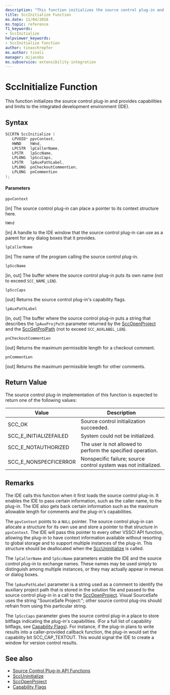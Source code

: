 ```yaml
---
description: "This function initializes the source control plug-in and provides capabilities and limits to the integrated development environment (IDE)."
title: SccInitialize Function
ms.date: 11/04/2016
ms.topic: reference
f1_keywords:
- SccInitialize
helpviewer_keywords:
- SccInitialize function
author: tinaschrepfer
ms.author: tinali
manager: mijacobs
ms.subservice: extensibility-integration
---
```

# SccInitialize Function

This function initializes the source control plug-in and provides capabilities and limits to the integrated development environment (IDE).

## Syntax

```cpp
SCCRTN SccInitialize (
   LPVOID* ppvContext,
   HWND    hWnd,
   LPCSTR  lpCallerName,
   LPSTR   lpSccName,
   LPLONG  lpSccCaps,
   LPSTR   lpAuxPathLabel,
   LPLONG  pnCheckoutCommentLen,
   LPLONG  pnCommentLen
);
```

#### Parameters
 `ppvContext`

[in] The source control plug-in can place a pointer to its context structure here.

 `hWnd`

[in] A handle to the IDE window that the source control plug-in can use as a parent for any dialog boxes that it provides.

 `lpCallerName`

[in] The name of the program calling the source control plug-in.

 `lpSccName`

[in, out] The buffer where the source control plug-in puts its own name (not to exceed `SCC_NAME_LEN`).

 `lpSccCaps`

[out] Returns the source control plug-in's capability flags.

 `lpAuxPathLabel`

[in, out] The buffer where the source control plug-in puts a string that describes the `lpAuxProjPath` parameter returned by the [SccOpenProject](../extensibility/sccopenproject-function.md) and the [SccGetProjPath](../extensibility/sccgetprojpath-function.md) (not to exceed `SCC_AUXLABEL_LEN`).

 `pnCheckoutCommentLen`

[out] Returns the maximum permissible length for a checkout comment.

 `pnCommentLen`

[out] Returns the maximum permissible length for other comments.

## Return Value
 The source control plug-in implementation of this function is expected to return one of the following values:

|Value|Description|
|-----------|-----------------|
|SCC_OK|Source control initialization succeeded.|
|SCC_E_INITIALIZEFAILED|System could not be initialized.|
|SCC_E_NOTAUTHORIZED|The user is not allowed to perform the specified operation.|
|SCC_E_NONSPECFICERROR|Nonspecific failure; source control system was not initialized.|

## Remarks
 The IDE calls this function when it first loads the source control plug-in. It enables the IDE to pass certain information, such as the caller name, to the plug-in. The IDE also gets back certain information such as the maximum allowable length for comments and the plug-in's capabilities.

 The `ppvContext` points to a `NULL` pointer. The source control plug-in can allocate a structure for its own use and store a pointer to that structure in `ppvContext`. The IDE will pass this pointer to every other VSSCI API function, allowing the plug-in to have context information available without resorting to global storage and to support multiple instances of the plug-in. This structure should be deallocated when the [SccUninitialize](../extensibility/sccuninitialize-function.md) is called.

 The `lpCallerName` and `lpSccName` parameters enable the IDE and the source control plug-in to exchange names. These names may be used simply to distinguish among multiple instances, or they may actually appear in menus or dialog boxes.

 The `lpAuxPathLabel` parameter is a string used as a comment to identify the auxiliary project path that is stored in the solution file and passed to the source control plug-in in a call to the [SccOpenProject](../extensibility/sccopenproject-function.md). Visual SourceSafe uses the string "SourceSafe Project:"; other source control plug-ins should refrain from using this particular string.

 The `lpSccCaps` parameter gives the source control plug-in a place to store bitflags indicating the plug-in's capabilities. (For a full list of capability bitflags, see [Capability Flags](../extensibility/capability-flags.md)). For instance, if the plug-in plans to write results into a caller-provided callback function, the plug-in would set the capability bit SCC_CAP_TEXTOUT. This would signal the IDE to create a window for version control results.

## See also
- [Source Control Plug-in API Functions](../extensibility/source-control-plug-in-api-functions.md)
- [SccUninitialize](../extensibility/sccuninitialize-function.md)
- [SccOpenProject](../extensibility/sccopenproject-function.md)
- [Capability Flags](../extensibility/capability-flags.md)
